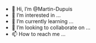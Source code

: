 - 👋 Hi, I’m @Martin-Dupuis
- 👀 I’m interested in ...
- 🌱 I’m currently learning ...
- 💞️ I’m looking to collaborate on ...
- 📫 How to reach me ...

<!---
Martin-Dupuis/Martin-Dupuis is a ✨ special ✨ repository because its `README.md` (this file) appears on your GitHub profile.
You can click the Preview link to take a look at your changes.
--->
